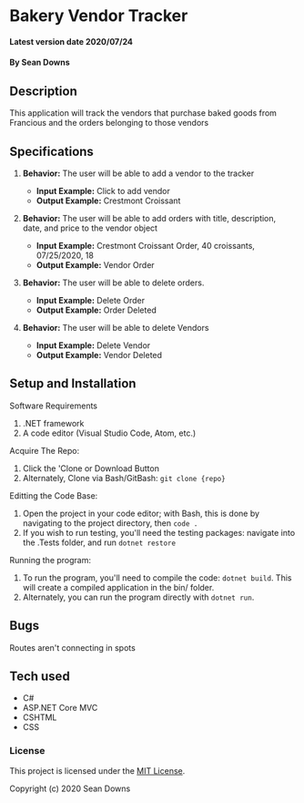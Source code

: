 # Bakery Vendor Tracker

#### Latest version date 2020/07/24

#### By Sean Downs

## Description
This application will track the vendors that purchase baked goods from Francious and the orders belonging to those vendors

## Specifications

1. **Behavior:** The user will be able to add a vendor to the tracker
    * **Input Example:** Click to add vendor
    * **Output Example:** Crestmont Croissant

2. **Behavior:** The user will be able to add orders with title, description, date, and price to the vendor object
    * **Input Example:** Crestmont Croissant Order, 40 croissants, 07/25/2020, 18
    * **Output Example:** Vendor Order

3. **Behavior:** The user will be able to delete orders.
    * **Input Example:** Delete Order
    * **Output Example:** Order Deleted

4. **Behavior:** The user will be able to delete Vendors
    * **Input Example:** Delete Vendor
    * **Output Example:** Vendor Deleted

## Setup and Installation

Software Requirements
1. .NET framework
2. A code editor (Visual Studio Code, Atom, etc.)

Acquire The Repo:
1. Click the 'Clone or Download Button
2. Alternately, Clone via Bash/GitBash: `git clone {repo}`

Editting the Code Base:
1. Open the project in your code editor; with Bash, this is done by navigating to the project directory, then `code .`
2. If you wish to run testing, you'll need the testing packages: navigate into the .Tests folder, and run `dotnet restore`

Running the program:
1. To run the program, you'll need to compile the code: `dotnet build`. This will create a compiled application in the bin/ folder.
2. Alternately, you can run the program directly with `dotnet run`.

## Bugs

Routes aren't connecting in spots

## Tech used

* C#
* ASP.NET Core MVC
* CSHTML
* CSS


### License

This project is licensed under the [MIT License](https://opensource.org/licenses/MIT).

Copyright (c) 2020 Sean Downs
